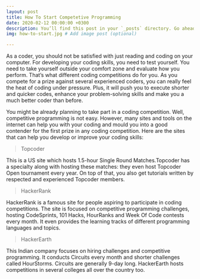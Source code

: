 ```yaml
---
layout: post
title: How To Start Competetive Programming
date: 2020-02-12 00:00:00 +0300
description: You’ll find this post in your `_posts` directory. Go ahead and edit it and re-build the site to see your changes. # Add post description (optional)
img: how-to-start.jpg # Add image post (optional)

---
```

As a coder, you should not be satisfied with just reading and coding on your computer. For developing your coding skills, you need to test yourself. You need to take yourself outside your comfort zone and evaluate how you perform. That’s what different coding competitions do for you. As you compete for a prize against several experienced coders, you can really feel the heat of coding under pressure. Plus, it will push you to execute shorter and quicker codes, enhance your problem-solving skills and make you a much better coder than before.

You might be already planning to take part in a coding competition. Well, competitive programming is not easy. However, many sites and tools on the internet can help you with your coding and mould you into a good contender for the first prize in any coding competition. Here are the sites that can help you develop or improve your coding skills:

>Topcoder

This is a US site which hosts 1.5-hour Single Round Matches.Topcoder has a specialty along with hosting these matches: they even host Topcoder Open tournament every year. On top of that, you also get tutorials written by respected and experienced Topcoder members. 

>HackerRank

HackerRank is a famous site for people aspiring to participate in coding competitions. The site is focused on competitive programming challenges, hosting CodeSprints, 101 Hacks, HourRanks and Week Of Code contests every month. It even provides the learning tracks of different programming languages and topics.

>HackerEarth

This Indian company focuses on hiring challenges and competitive programming. It conducts Circuits every month and shorter challenges called HourStorms. Circuits are generally 9-day long. HackerEarth hosts competitions in several colleges all over the country too.
